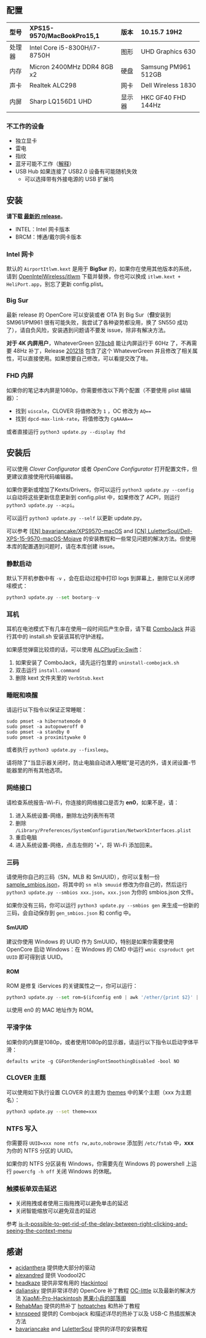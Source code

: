 ## 配置

| 型号   | XPS15-9570/MacBookPro15,1    | 版本   | 10.15.7 19H2        |
| :----- | :--------------------------- | :----- | :------------------ |
| 处理器 | Intel Core i5-8300H/i7-8750H | 图形   | UHD Graphics 630    |
| 内存   | Micron 2400MHz DDR4 8GB x2   | 硬盘   | Samsung PM961 512GB |
| 声卡   | Realtek ALC298               | 网卡   | Dell Wireless 1830  |
| 内屏   | Sharp LQ156D1 UHD            | 显示器 | HKC GF40 FHD 144Hz  |

### 不工作的设备

- 独立显卡
- 雷电
- 指纹
- 蓝牙可能不工作（[解释](https://github.com/xxxzc/xps15-9570-macos/issues/26)）
- USB Hub 如果连接了 USB2.0 设备有可能随机失效
  - 可以选择带有外接电源的 USB 扩展坞

## 安装

**请下载 [最新的 release](https://github.com/xxxzc/xps15-9570-macos/releases/latest)**。

- INTEL：Intel 网卡版本
- BRCM：博通/戴尔网卡版本

### Intel 网卡

默认的 `AirportItlwm.kext` 是用于 **BigSur** 的，如果你在使用其他版本的系统，请到 [OpenIntelWireless/itlwm](https://github.com/OpenIntelWireless/itlwm/releases) 下载并替换，你也可以换成 `itlwm.kext + HeliPort.app`，别忘了更新 config.plist。

### Big Sur

最新 release 的 OpenCore 可以安装或者 OTA 到 Big Sur（**但**安装到 SM961/PM961 很有可能失败，我尝试了各种姿势都没用，换了 SN550 成功了），请自负风险，安装遇到问题请不要发 issue，除非有解决方法。

**对于 4K 内屏用户**，WhateverGreen [978cb8](https://github.com/acidanthera/WhateverGreen/commit/978cb8c7a744ac189074225fd8eb2f16feb5a4c0)  能让内屏运行于 60Hz 了，不再需要 48Hz 补丁，Release [201218](https://github.com/xxxzc/xps15-9570-macos/releases/tag/201218) 包含了这个 WhateverGreen 并且修改了相关属性，可以直接使用。如果想要自己修改，可以看提交改了啥。

### FHD 内屏

如果你的笔记本内屏是1080p，你需要修改以下两个配置（不要使用 plist 编辑器）：

- 找到 `uiscale`，CLOVER 将值修改为 `1` ，OC 修改为 `AQ==`
- 找到 `dpcd-max-link-rate`，将值修改为 `CgAAAA==`

或者直接运行 `python3 update.py --display fhd`

## 安装后

可以使用 *Clover Configurator* 或者 *OpenCore Configurator* 打开配置文件，但更建议直接使用代码编辑器。

如果你更新或增加了Kexts/Drivers，你可以运行 `python3 update.py --config` 以自动将这些更新信息更新到 config.plist 中，如果修改了 ACPI，则运行 `python3 update.py --acpi`。

可以运行 `python3 update.py --self` 以更新 update.py。

可以参考 [[EN] bavariancake/XPS9570-macOS](https://github.com/bavariancake/XPS9570-macOS) and [[CN] LuletterSoul/Dell-XPS-15-9570-macOS-Mojave](https://github.com/LuletterSoul/Dell-XPS-15-9570-macOS-Mojave) 的安装教程和一些常见问题的解决方法。但使用本库的配置遇到问题时，请在本库创建 issue。

### 静默启动

默认下开机参数中有 `-v` ，会在启动过程中打印 logs 到屏幕上，删除它以关闭啰嗦模式：

```python
python3 update.py --set bootarg--v
```

### 耳机

耳机在电池模式下有几率在使用一段时间后产生杂音，请下载 [ComboJack](https://github.com/hackintosh-stuff/ComboJack/tree/master/ComboJack_Installer) 并运行其中的 install.sh 安装该耳机守护进程。

如果感觉弹窗比较烦的话，可以使用 [ALCPlugFix-Swift](https://github.com/xxxzc/ALCPlugFix-Swift/releases/tag/v1.0)：

1. 如果安装了 ComboJack，请先运行包里的 `uninstall-combojack.sh`
2. 双击运行 `install.command`
3. 删除 kext 文件夹里的 `VerbStub.kext`   

### 睡眠和唤醒

请运行以下指令以保证正常睡眠：

```shell
sudo pmset -a hibernatemode 0
sudo pmset -a autopoweroff 0
sudo pmset -a standby 0
sudo pmset -a proximitywake 0
```

或者执行  `python3 update.py --fixsleep`。

请将除了“当显示器关闭时，防止电脑自动进入睡眠”是可选的外，请关闭设置-节能器里的所有其他选项。

### 网络接口

请检查系统报告-Wi-Fi，你连接的网络接口是否为 **en0**，如果不是，请：

1. 进入系统设置-网络，删除左边列表所有项
2. 删除 `/Library/Preferences/SystemConfiguration/NetworkInterfaces.plist`
3. 重启电脑
4. 进入系统设置-网络，点击左侧的 '+'，将 Wi-Fi 添加回来。

### 三码

请使用你自己的三码（SN，MLB 和 SmUUID），你可以复制一份 [sample_smbios.json](./sample_smbios.json)，将其中的 `sn mlb smuuid` 修改为你自己的，然后运行 `python3 update.py --smbios xxx.json`，`xxx.json` 为你的 smbios.json 文件。

如果你没有三码，你可以运行 `python3 update.py --smbios gen` 来生成一份新的三码，会自动保存到 `gen_smbios.json` 和 config 中。

#### SmUUID

建议你使用 Windows 的 UUID 作为 SmUUID，特别是如果你需要使用 OpenCore 启动 Windows：在 Windows 的 CMD 中运行 `wmic csproduct get UUID` 即可得到该 UUID。

#### ROM

ROM 是修复 iServices 的关键属性之一，你可以运行：

```python
python3 update.py --set rom=$(ifconfig en0 | awk '/ether/{print $2}' | sed -e 's/\://g')
```

以使用 en0 的 MAC 地址作为 ROM。

### 平滑字体

如果你的内屏是1080p，或者使用1080p的显示器，请运行以下指令以启动字体平滑：

```
defaults write -g CGFontRenderingFontSmoothingDisabled -bool NO
```

### CLOVER 主题

可以使用如下执行设置 CLOVER 的主题为 [themes](https://sourceforge.net/p/cloverefiboot/themes/ci/master/tree/themes/) 中的某个主题（xxx 为主题名）：

```sh
python3 update.py --set theme=xxx
```

### NTFS 写入

你需要将 `UUID=xxx none ntfs rw,auto,nobrowse` 添加到 `/etc/fstab` 中，**xxx** 为你的 NTFS 分区的 UUID。

如果你的 NTFS 分区装有 Windows，你需要先在 Windows 的 powershell 上运行 `powercfg -h off` 关闭 Windows 的休眠。

### 触摸板单双击延迟

- 关闭拖拽或者使用三指拖拽可以避免单击的延迟
- 关闭智能缩放可以避免双击的延迟

参考 [is-it-possible-to-get-rid-of-the-delay-between-right-clicking-and-seeing-the-context-menu](https://apple.stackexchange.com/a/218181)

## 感谢

- [acidanthera](https://github.com/acidanthera) 提供绝大部分的驱动
- [alexandred](https://github.com/alexandred) 提供 VoodooI2C
- [headkaze](https://github.com/headkaze) 提供非常有用的 [Hackintool](https://www.tonymacx86.com/threads/release-hackintool-v2-8-6.254559/)
- [daliansky](https://github.com/daliansky) 提供非常详尽的 OpenCore 补丁教程 [OC-little](https://github.com/daliansky/OC-little/) 以及最新的解决方法 [XiaoMi-Pro-Hackintosh](https://github.com/daliansky/XiaoMi-Pro-Hackintosh) [黑果小兵的部落阁](https://blog.daliansky.net/)
- [RehabMan](https://github.com/RehabMan) 提供的热补丁 [hotpatches](https://github.com/RehabMan/OS-X-Clover-Laptop-Config/tree/master/hotpatch) 和热补丁教程
- [knnspeed](https://www.tonymacx86.com/threads/guide-dell-xps-15-9560-4k-touch-1tb-ssd-32gb-ram-100-adobergb.224486) 提供的 Combojack 和描述详尽的热补丁以及 USB-C 热插拔解决方法
- [bavariancake](https://github.com/bavariancake/XPS9570-macOS) and [LuletterSoul](https://github.com/LuletterSoul/Dell-XPS-15-9570-macOS-Mojave) 提供的详尽的安装教程